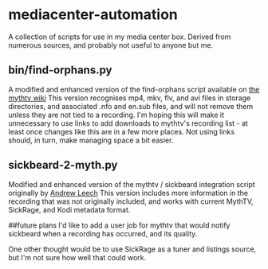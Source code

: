 # mediacenter-automation
A collection of scripts for use in my media center box. Derived from numerous sources, and probably not useful to anyone but me.

## bin/find-orphans.py
A modified and enhanced version of the find-orphans script available on [the mythtv wiki](https://www.mythtv.org/wiki/Find_orphans.py)
This version recognises mp4, mkv, flv, and avi files in storage directories, and associated .nfo and en.sub files, and will not remove them unless they are not tied to a recording. 
I'm hoping this will make it unnecessary to use links to add downloads to mythtv's recording list - at least once changes like this are in a few more places.
Not using links should, in turn, make managing space a bit easier.

## sickbeard-2-myth.py
Modified and enhanced version of the mythtv / sickbeard integration script originally by [Andrew Leech](https://github.com/andrewleech/sickbeard-2-myth)
This version includes more information in the recording that was not originally included, and works with current MythTV, SickRage, and Kodi metadata format. 

##future plans
I'd like to add a user job for mythtv that would notify sickbeard when a recording has occurred, and its quality.

One other thought would be to use SickRage as a tuner and listings source, but I'm not sure how well that could work.
